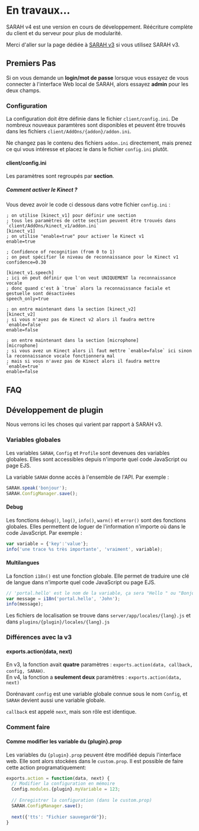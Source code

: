 # En travaux...

SARAH v4 est une version en cours de développement. Réécriture complète du client et du serveur pour plus de modularité.

Merci d'aller sur la page dédiée à [SARAH v3](getting_started_v3) si vous utilisez SARAH v3.


## Premiers Pas

Si on vous demande un **login/mot de passe** lorsque vous essayez de vous connecter à l'interface Web local de SARAH, alors essayez **admin** pour les deux champs.

### Configuration

La configuration doit être définie dans le fichier `client/config.ini`. De nombreux nouveaux paramtères sont disponibles et peuvent être trouvés dans les fichiers `client/AddOns/{addon}/addon.ini`.

Ne changez pas le contenu des fichiers `addon.ini` directement, mais prenez ce qui vous intéresse et placez le dans le fichier `config.ini` plutôt.

#### client/config.ini

Les paramètres sont regroupés par **section**.

##### Comment activer le Kinect ?

Vous devez avoir le code ci dessous dans votre fichier `config.ini` :
```
; on utilise [kinect_v1] pour définir une section
; tous les paramètres de cette section peuvent être trouvés dans `client/AddOns/kinect_v1/addon.ini`
[kinect_v1]
; on utilise "enable=true" pour activer le Kinect v1
enable=true

; Confidence of recognition (from 0 to 1)
; on peut spécifier le niveau de reconnaissance pour le Kinect v1
confidence=0.30

[kinect_v1.speech]
; ici on peut définir que l'on veut UNIQUEMENT la reconnaissance vocale
; donc quand c'est à `true` alors la reconnaissance faciale et gestuelle sont désactivées
speech_only=true

; on entre maintenant dans la section [kinect_v2]
[kinect_v2]
; si vous n'avez pas de Kinect v2 alors il faudra mettre `enable=false`
enable=false

; on entre maintenant dans la section [microphone]
[microphone]
; si vous avez un Kinect alors il faut mettre `enable=false` ici sinon la reconnaissance vocale fonctionnera mal
; mais si vous n'avez pas de Kinect alors il faudra mettre `enable=true`
enable=false
```

## FAQ

## Développement de plugin

Nous verrons ici les choses qui varient par rapport à SARAH v3.

### Variables globales

Les variables `SARAH`, `Config` et `Profile` sont devenues des variables globales. Elles sont accessibles depuis n'importe quel code JavaScript ou page EJS. 

La variable `SARAH` donne accès à l'ensemble de l'API. Par exemple :
```javascript
SARAH.speak('bonjour');
SARAH.ConfigManager.save();
```

#### Debug

Les fonctions `debug()`, `log()`, `info()`, `warn()` et `error()` sont des fonctions globales. Elles permettent de loguer de l'information n'importe où dans le code JavaScript. Par exemple :
```javascript
var variable = {'key':'value'};
info('une trace %s très importante', 'vraiment', variable);
```

#### Multilangues

La fonction `i18n()` est une fonction globale. Elle permet de traduire une clé de langue dans n'importe quel code JavaScript ou page EJS.

```javascript
// 'portal.hello' est le nom de la variable, ça sera "Hello " ou "Bonjour " ou "Hola " par exemple
var message = i18n('portal.hello', 'John');
info(message);
```

Les fichiers de localisation se trouve dans `server/app/locales/{lang}.js` et dans `plugins/{plugin}/locales/{lang}.js`

### Différences avec la v3

#### exports.action(data, next)

En v3, la fonction avait **quatre** paramètres : `exports.action(data, callback, config, SARAH)`.  
En v4, la fonction a **seulement deux** paramètres : `exports.action(data, next)`

Dorénavant `config` est une variable globale connue sous le nom `Config`, et `SARAH` devient aussi une variable globale.

`callback` est appelé `next`, mais son rôle est identique.

### Comment faire

#### Comme modifier les variable du {plugin}.prop

Les variables du `{plugin}.prop` peuvent être modifiéé depuis l'interface web. Elle sont alors stockées dans le `custom.prop`. Il est possible de faire cette action programatiquement:

```javascript
exports.action = function(data, next) {
  // Modifier la configuration en mémoire
  Config.modules.{plugin}.myVariable = 123;
  
  // Enregistrer la configuration (dans le custom.prop)
  SARAH.ConfigManager.save();
  
  next({'tts': "Fichier sauvegardé"});
}
```